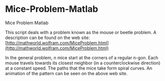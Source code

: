 # Mice-Problem-Matlab
Mice Problem Matlab

This script deals with a problem known as the mouse or beetle problem. A description can be found on the web site:
[http://mathworld.wolfram.com/MiceProblem.html](http://mathworld.wolfram.com/MiceProblem.html)

In the general problem, n mice start at the corners of a regular n-gon. Each mouse travels towards its closest neighbor (in a counterclockwise direction) at a constant speed. The paths that the mice take form spiral curves. An animation of the pattern can be seen on the above web site.
